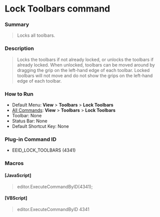 # Lock Toolbars command

### Summary

> Locks all toolbars.

### Description

> Locks the toolbars if not already locked, or unlocks the toolbars if
> already locked.
> When unlocked, toolbars can be moved around by dragging the grip on the
> left-hand edge of each
> toolbar. Locked toolbars will not move and do not show the
> grips on the left-hand edge of each toolbar.

### How to Run

- Default Menu: **View** >
**Toolbars** \> **Lock Toolbars**
- [All Commands](../tools/all_commands): **View** >
**Toolbars** \> **Lock Toolbars**
- Toolbar: None
- Status Bar: None
- Default Shortcut Key: None

### Plug-in Command ID

- EEID\_LOCK\_TOOLBARS (4341)

### Macros

#### \[JavaScript\]

> editor.ExecuteCommandByID(4341);

#### \[VBScript\]

> editor.ExecuteCommandByID 4341